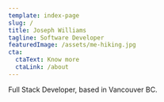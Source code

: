 ```yaml
---
template: index-page
slug: /
title: Joseph Williams
tagline: Software Developer
featuredImage: /assets/me-hiking.jpg
cta:
  ctaText: Know more
  ctaLink: /about
---
```


Full Stack Developer, based in Vancouver BC.
